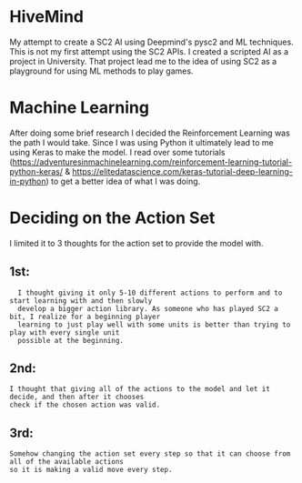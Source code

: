 # HiveMind
My attempt to create a SC2 AI using Deepmind's pysc2 and ML techniques. This is not my first attempt using the SC2 APIs. I created a scripted AI as a project in University. That project lead me to the idea of using SC2 as a playground for using ML methods to play games.


# Machine Learning
After doing some brief research I decided the Reinforcement Learning was the path I would take. Since I was using Python it ultimately lead to me using Keras to make the model. I read over some tutorials (https://adventuresinmachinelearning.com/reinforcement-learning-tutorial-python-keras/ & https://elitedatascience.com/keras-tutorial-deep-learning-in-python) to get a better idea of what I was doing. 

# Deciding on the Action Set
I limited it to 3 thoughts for the action set to provide the model with. 
  ## 1st:
      I thought giving it only 5-10 different actions to perform and to start learning with and then slowly 
      develop a bigger action library. As someone who has played SC2 a bit, I realize for a beginning player
      learning to just play well with some units is better than trying to play with every single unit 
      possible at the beginning.
    
  ## 2nd:
    I thought that giving all of the actions to the model and let it decide, and then after it chooses 
    check if the chosen action was valid.
  ## 3rd:
    Somehow changing the action set every step so that it can choose from all of the available actions 
    so it is making a valid move every step. 
